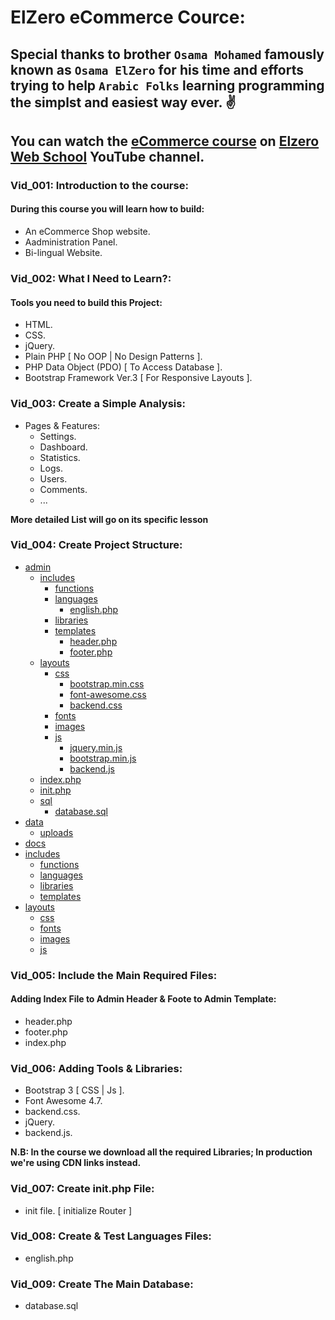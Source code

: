 # ElZero eCommerce Cource:
## Special thanks to brother `Osama Mohamed` famously known as `Osama ElZero` for his time and efforts trying to help `Arabic Folks` learning programming the simplst and easiest way ever. :v:

## You can watch the [eCommerce course][1] on [Elzero Web School][2] YouTube channel.

### Vid_001: Introduction to the course:
#### During this course you will learn how to build:
- An eCommerce Shop website.
- Aadministration Panel.
- Bi-lingual Website.

### Vid_002: What I Need to Learn?:
#### Tools you need to build this Project:
- HTML.
- CSS.
- jQuery.
- Plain PHP [ No OOP | No Design Patterns ].
- PHP Data Object (PDO) [ To Access Database ].
- Bootstrap Framework Ver.3 [ For Responsive Layouts ].

### Vid_003: Create a Simple Analysis:
- Pages & Features:
    + Settings.
    + Dashboard.
    + Statistics.
    + Logs.
    + Users.
    + Comments.
    + ...

**More detailed List will go on its specific lesson**

### Vid_004: Create Project Structure:
- [admin][3]
    + [includes][4]
        - [functions][5]
        - [languages][6]
            - [english.php][37]
        - [libraries][7]
        - [templates][8]
            + [header.php][27]
            + [footer.php][28]
    + [layouts][9]
        - [css][10]
            + [bootstrap.min.css][30]
            + [font-awesome.css][31]
            + [backend.css][32]
        - [fonts][11]
        - [images][12]
        - [js][13]
            + [jquery.min.js][33]
            + [bootstrap.min.js][34]
            + [backend.js][35]
    + [index.php][29]
    + [init.php][36]
    + [sql][38]
        + [database.sql][39]
- [data][14]
    + [uploads][15]
- [docs][16]
- [includes][17]
    + [functions][18]
    + [languages][19]
    + [libraries][20]
    + [templates][21]
- [layouts][22]
    + [css][23]
    + [fonts][24]
    + [images][25]
    + [js][26]

### Vid_005: Include the Main Required Files:
#### Adding Index File to Admin Header & Foote to Admin Template:
+ header.php
+ footer.php
+ index.php

### Vid_006: Adding Tools & Libraries:
+ Bootstrap 3 [ CSS | Js ].
+ Font Awesome 4.7.
+ backend.css.
+ jQuery.
+ backend.js.

**N.B: In the course we download all the required Libraries; In production we're using CDN links instead.**

### Vid_007: Create init.php File:
+ init file. [ initialize Router ]

### Vid_008: Create & Test Languages Files:
+ english.php

### Vid_009: Create The Main Database:
+ database.sql




[//]: <> (Course Links)
[1]:    https://www.youtube.com/playlist?list=PLDoPjvoNmBAxdiBh6J62wOzEnvC4CNuFU
[2]:    https://www.youtube.com/user/OsamaElzero

[//]: <> (Admin Relative Links)
[3]:    ./admin
[4]:    ./admin/includes
[5]:    ./admin/includes/functions
[6]:    ./admin/includes/languages
[7]:    ./admin/includes/libraries
[8]:    ./admin/includes/templates
[9]:    ./admin/layout
[10]:   ./admin/layout/css
[11]:   ./admin/layout/fonts
[12]:   ./admin/layout/images
[13]:   ./admin/layout/js

[//]: <> (Application Relative Links)
[14]:   ./data
[15]:   ./data/uploads
[16]:   ./docs

[17]:   ./includes
[18]:   ./includes/functions
[19]:   ./includes/languages
[20]:   ./includes/libraries
[21]:   ./includes/templates
[22]:   ./layout
[23]:   ./layout/css
[24]:   ./layout/fonts
[25]:   ./layout/images
[26]:   ./layout/js

[27]:   ./admin/includes/templates/header.php
[28]:   ./admin/includes/templates/footer.php
[29]:   ./admin/index.php

[//]: <> (Libraries Relative Links)
[30]:   ./admin/layout/css/bootstrap.min.css
[31]:   ./admin/layout/css/font-awesome.min.css
[32]:   ./admin/layout/css/backend.css
[33]:   ./admin/layout/js/jquery.min.js
[34]:   ./admin/layout/js/bootstrap.min.js
[35]:   ./admin/layout/js/backend.js
[36]:   ./admin/index.php

[37]:   ./admin/includes/languages/english.php
[38]:   ./admin/sql/
[39]:   ./admin/sql/database.sql